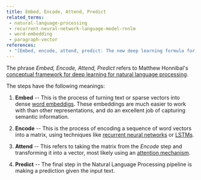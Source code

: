 ```yaml
---
title: Embed, Encode, Attend, Predict
related_terms:
 - natural-language-processing
 - recurrent-neural-network-language-model-rnnlm
 - word-embedding
 - paragraph-vector
references:
 - "[Embed, encode, attend, predict: The new deep learning formula for state-of-the-art NLP models - explosion.ai](https://explosion.ai/blog/deep-learning-formula-nlp)"
---
```

The phrase *Embed, Encode, Attend, Predict* refers to Matthew
Honnibal's [conceptual framework for deep learning for natural
language processing][1].

The steps have the following meanings:

1. **Embed** -- This is the process of turning text or
sparse vectors into dense [word embeddigs](/terms/word-embedding/).
These embeddings are much easier to work with than other
representations, and do an excellent job of capturing semantic
information.

2. **Encode** -- This is the process of encoding
a sequence of word vectors into a matrix, using
techniques like [recurrent neural networks](/terms/recurrent-neural-network/)
or [LSTMs](/terms/long-short-term-memory-lstm/).

3. **Attend** -- This refers to taking the matrix from the
*Encode* step and transforming it into a vector, most likely
using an [attention mechanism](/terms/attention-neural-networks/).

4. **Predict** -- The final step in the Natural Language Processing
pipeline is making a prediction given the input text.


[1]: https://explosion.ai/blog/deep-learning-formula-nlp